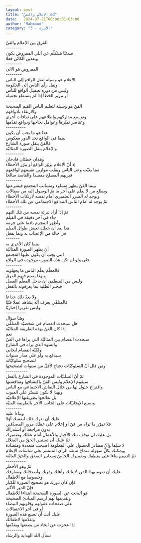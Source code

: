 ```yaml
---
layout: post
title: "الإعلام والفنّ.md"
date:   2024-07-21T00:00:01+03:00
author: "Mahmoud"
category: "3 - الأسرة"
---
```

الفرق بين الإعلام والفنّ\
\-\-\-\-\-\-\--\
مبدئيّا هنتكلّم عن اللي المفروض يكون\
وبعدين الكائن فعلا\
\-\-\-\-\-\-\--\
المفروض هو الآتي\
\-\-\-\-\-\-\--\
الإعلام هو وسيلة لنقل الواقع إلي الناس\
ونقل رأي الناس إلي الحكومة\
وليس من دوره تجميل الواقع للناس\
أو تبرير الخطأ إذا لم يستطع تجميله\
\-\-\-\-\-\-\-\-\-\--\
الفنّ هو وسيلة لتعليم الناس القيم الصحيحة\
والارتقاء بأذواقهم\
وتوسيع مداركهم وإطلاعهم علي ثقافات أخري\
وعناصر تميّزها وعوامل نجاحها ودوافع تقدّمها\
\-\-\-\-\-\-\-\-\--\
هذا هو ما يجب أن يكون\
بينما في الواقع نجد الدور معكوس\
فالفنّ ينقل صورة الشارع\
والإعلام ينقل الصورة المثاليّة\
\-\-\-\-\-\-\-\--\
وهذان خطئان فادحان\
إذ أنّ الإعلام يزوّر الواقع أو يبرّر الأخطاء\
مما يغيّب وعي الناس ويقلب موازين تقييمهم لواقعهم\
فيريهم المصلح مفسدا والفاسد صالحا\
\-\-\-\-\-\-\--\
بينما الفنّ يظهر مساوء ومسالب المجتمع فيشرعنها\
ويطلع من لا يعلم علي آخر ما تمّ الوصول إليه من
سفالات\
ويوجد له المبرر الضميري أمام نفسه لارتكاب
الأخطاء\
ثمّ يوجد له أمام الناس المدافع الاجتماعي عن تلك
الأخطاء\
\-\-\-\-\-\-\--\
ثمّ إذا أراد تبرئة نفسه من تلك التهم\
جاء في آخر دقيقة في الفيلم\
وأظهر المجرم نادما علي جرمه\
هذا بعد أن جعلك تعيش طوال الفيلم\
في حالة من الإعجاب به وبما يفعل\
\-\-\-\-\-\--\
بينما كان الأحري به\
أن يظهر الصورة المثاليّة\
التي يجب أن يكون عليها المجتمع\
حتّي ولو لم تكن هذه الصورة موجودة في الواقع\
\-\-\-\-\-\-\--\
فالمعلّم يعلّم الناس ما يجهلونه\
وبهذا يصنع فيهم الفرق\
وليس من المنطقي أن يدخل المعلّم الفصل\
فيخبر الطلبة بما يعرفونه بالفعل\
\-\-\-\-\-\-\-\--\
ولا يعدّ ذلك خداعا\
فالمتلقّي يعرف أنّه يشاهد عملا فنّيّا\
وليس تقريرا إخباريّا\
\-\-\-\-\-\-\-\-\--\
وهنا سؤال\
هل سيحدث انفصام في شخصيّة المتلقّي\
إذا كان الفنّ بهذه الطريقة المثاليّة\
نعم\
سيحدث انفصام بين المثاليّة التي يراها في الفنّ\
والسوء الذي يراه في الشارع\
ولكنّه انفصام ايجابي\
سيدفع به ولو علي مدار سنوات\
لتصحيح سلوكيّاته\
ومن قال أنّ السلوكيّات تحتاج لأقلّ من سنوات
لتصحيحها\
\-\-\-\-\-\-\-\-\-\--\
ثمّ أنّ السلبيّات الموجودة في الشارع بالفعل\
سيقوم الإعلام وليس الفنّ باكتشافها ومناقشتها\
واقتراح حلول لها من خلال النقاش الاجتماعي مع
الناس\
وبهذا لا نكون نتستّر علي العيوب\
بل نعالجها بطريقتها الإعلاميّة\
ونصنع الإيجابيّات علي الجانب الآخر بالطريقة
الفنيّة\
\-\-\-\-\-\-\--\
وبناءا عليه\
عليك أن تدرك ذلك لنفسك أوّلا\
فلا تمرّر ما تراه من فنّ أو إعلام علي عقلك مرور
المصدّقين\
بدون مراجعة أو استدراك\
بل عليك ان توقف تلك الأخبار والأعمال أمام عقلك
وضميرك\
ثمّ عليك أن تستبين الحقّ من الضلال\
لا سيّما وانّ مصادر الحصول علي المعلومة اصبحت متعددة
ومتضادة\
ويمكنك بكلّ سهولة سماع منتقد الرأي المنتشر علي شاشات
الإعلام\
ثمّ التقييم بناءا علي منطقك وضميرك الخاصّ ومعايير الصدق
والحقّ العامّة\
\-\-\-\-\-\-\-\-\--\
ثمّ وهو الأخطر\
عليك أن تقوم بهذا الدور لابنائك وأهلك وذويك وأصدقائك
ومعارفك\
وخصوصا مع الاطفال\
فإن كان دورك هو تصحيح الصورة للكبار\
فإنّ الدور الأكبر\
هو البحث عن الصورة الصحيحة ابتداءا للاطفال\
وتقديمها لهم لرسم المبادئ الصحيحة\
علي صفحات عقولهم وقلوبهم البيضاء\
أو في آخر الاحتمالات\
عليك أنت أن تصنع هذه الصورة\
وتقدّمها لاطفالك\
إذا عجزت عن ايجاد من يصنعها ويقدّمها\
\-\-\-\-\-\-\-\--\
نسأل الله الهداية والرشاد
